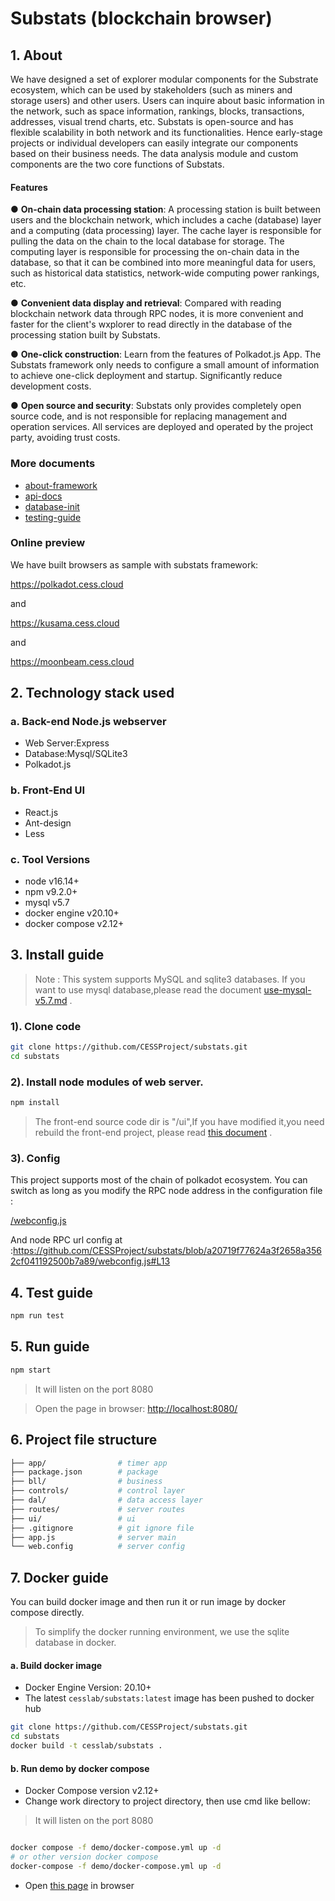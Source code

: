 # Substats (blockchain browser)

## 1. About
We have designed a set of explorer modular components for the Substrate ecosystem, which can be used by stakeholders (such as miners and storage users) and other users. Users can inquire about basic information in the network, such as space information, rankings, blocks, transactions, addresses, visual trend charts, etc. Substats is open-source and has flexible scalability in both network and its functionalities. Hence early-stage projects or individual developers can easily integrate our components based on their business needs. The data analysis module and custom components are the two core functions of Substats.

#### **Features**

● **On-chain data processing station**: A processing station is built between users and the blockchain network, which includes a cache (database) layer and a computing (data processing) layer. The cache layer is responsible for pulling the data on the chain to the local database for storage. The computing layer is responsible for processing the on-chain data in the database, so that it can be combined into more meaningful data for users, such as historical data statistics, network-wide computing power rankings, etc.

● **Convenient data display and retrieval**: Compared with reading blockchain network data through RPC nodes, it is more convenient and faster for the client's wxplorer to read directly in the database of the processing station built by Substats.

● **One-click construction**: Learn from the features of Polkadot.js App. The Substats framework only needs to configure a small amount of information to achieve one-click deployment and startup. Significantly reduce development costs.

● **Open source and security**: Substats only provides completely open source code, and is not responsible for replacing management and operation services. All services are deployed and operated by the project party, avoiding trust costs.

### More documents

- [about-framework](./documents/about-framework.md)
- [api-docs](./documents/api-docs.md)
- [database-init](./documents/database-init.sql)
- [testing-guide](./documents/testing-guide.md)

### Online preview
We have built browsers as sample with substats framework:

<https://polkadot.cess.cloud>

and 

<https://kusama.cess.cloud>

and

<https://moonbeam.cess.cloud>


## 2. Technology stack used

### a. Back-end Node.js webserver

- Web Server:Express
- Database:Mysql/SQLite3
- Polkadot.js


### b. Front-End UI

- React.js
- Ant-design
- Less

### c. Tool Versions

- node             v16.14+
- npm              v9.2.0+
- mysql            v5.7
- docker engine    v20.10+
- docker compose   v2.12+

## 3. Install guide

> Note : This system supports MySQL and sqlite3 databases. If you want to use mysql database,please read the document [use-mysql-v5.7.md](./documents/use-mysql-v5.7.md) .

### 1). Clone code

```bash
git clone https://github.com/CESSProject/substats.git
cd substats
```

### 2). Install node modules of web server.

```bash
npm install
```

>  The front-end source code dir is "/ui",If you have modified it,you need rebuild the front-end project, please read [this document](./ui/README.md) .

### 3). Config

This project supports most of the chain of polkadot ecosystem. You can switch as long as you modify the RPC node address in the configuration file :

[/webconfig.js](https://github.com/CESSProject/substats/blob/master/webconfig.js)

And node RPC url config at :<https://github.com/CESSProject/substats/blob/a20719f77624a3f2658a3562cf041192500b7a89/webconfig.js#L13>

## 4. Test guide

```bash
npm run test
```

## 5. Run guide

```bash
npm start
```

> It will listen on the port 8080

> Open the page in browser:  [http://localhost:8080/](http://localhost:8080/)


## 6. Project file structure

```bash
├── app/                # timer app
├── package.json        # package
├── bll/                # business
├── controls/           # control layer
├── dal/                # data access layer
├── routes/             # server routes
├── ui/                 # ui
├── .gitignore          # git ignore file
├── app.js              # server main
└── web.config          # server config
```
## 7. Docker guide

You can build docker image and then run it or run image by docker compose directly.

> To simplify the docker running environment, we use the sqlite database in docker.

#### a. Build docker image
* Docker Engine Version: 20.10+
* The latest `cesslab/substats:latest` image has been pushed to docker hub

```bash
git clone https://github.com/CESSProject/substats.git
cd substats
docker build -t cesslab/substats .
```

#### b. Run demo by docker compose
* Docker Compose version v2.12+
* Change work directory to project directory, then use cmd like bellow:

> It will listen on the port 8080

```bash

docker compose -f demo/docker-compose.yml up -d
# or other version docker compose
docker-compose -f demo/docker-compose.yml up -d

```
* Open [this page](http://localhost:8080) in browser